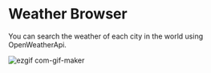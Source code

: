 # Weather Browser

You can search the weather of each city in the world using OpenWeatherApi.

![ezgif com-gif-maker](https://user-images.githubusercontent.com/70695311/103479908-3296fb00-4e14-11eb-92bd-d11e48656a5a.gif)
